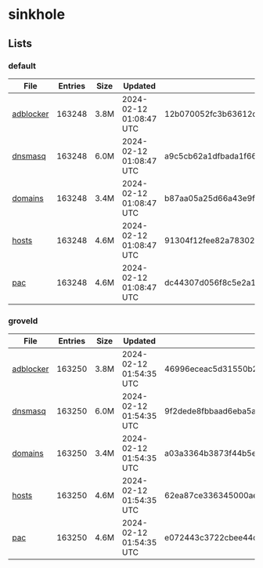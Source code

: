 # sinkhole

## Lists

### default

|File|Entries|Size|Updated|Hash|
|-|-|-|-|-|
|[adblocker](https://raw.githubusercontent.com/groveld/sinkhole/lists/default/adblocker.txt)|163248|3.8M|2024-02-12 01:08:47 UTC|12b070052fc3b63612d8257f1c5bb6dce657bfe3dbc9e6548b069411c3956ebe|
|[dnsmasq](https://raw.githubusercontent.com/groveld/sinkhole/lists/default/dnsmasq.txt)|163248|6.0M|2024-02-12 01:08:47 UTC|a9c5cb62a1dfbada1f660dd8ad68ecbf38a7679f28c7cde4ab658f006292f757|
|[domains](https://raw.githubusercontent.com/groveld/sinkhole/lists/default/domains.txt)|163248|3.4M|2024-02-12 01:08:47 UTC|b87aa05a25d66a43e9f67a63507a3c8fac2b200115825e625cd54907c493b526|
|[hosts](https://raw.githubusercontent.com/groveld/sinkhole/lists/default/hosts.txt)|163248|4.6M|2024-02-12 01:08:47 UTC|91304f12fee82a78302557b7bbf0619a317ad888d06387616c5b11ad07b14c6a|
|[pac](https://raw.githubusercontent.com/groveld/sinkhole/lists/default/pac.txt)|163248|4.6M|2024-02-12 01:08:47 UTC|dc44307d056f8c5e2a1a9d5b07c2bea026686533a008ab9d712fe048e4a57477|

### groveld

|File|Entries|Size|Updated|Hash|
|-|-|-|-|-|
|[adblocker](https://raw.githubusercontent.com/groveld/sinkhole/lists/groveld/adblocker.txt)|163250|3.8M|2024-02-12 01:54:35 UTC|46996eceac5d31550b2c3524c7aabed3606a82e88a16efe2c36794a264b605de|
|[dnsmasq](https://raw.githubusercontent.com/groveld/sinkhole/lists/groveld/dnsmasq.txt)|163250|6.0M|2024-02-12 01:54:35 UTC|9f2dede8fbbaad6eba5a4b60f89f442022ddf3fd6f6783971593eaf7ca0c86c4|
|[domains](https://raw.githubusercontent.com/groveld/sinkhole/lists/groveld/domains.txt)|163250|3.4M|2024-02-12 01:54:35 UTC|a03a3364b3873f44b5e5ce1ed0b5cf41c281ff2215eac4e85d18fb23954a1762|
|[hosts](https://raw.githubusercontent.com/groveld/sinkhole/lists/groveld/hosts.txt)|163250|4.6M|2024-02-12 01:54:35 UTC|62ea87ce336345000ae4970ab4cc38743faffb35d839a06c56221a9425e9d904|
|[pac](https://raw.githubusercontent.com/groveld/sinkhole/lists/groveld/pac.txt)|163250|4.6M|2024-02-12 01:54:35 UTC|e072443c3722cbee44c5ef176065ee41459e1c80f19401dac3087ea2f15b1d9c|
